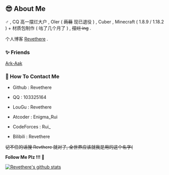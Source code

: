 ## 😎 About Me

♂ , CQ 高一摆烂大户 , OIer ( ~~蒟蒻~~ 现已退役 ) , Cuber , Minecraft ( 1.8.9 / 1.18.2 ) + 材质包制作 ( 咕了几个月了 ) , ~~摆烂 ing~~ .

个人博客 [Revethere](https://rui-ethereal.github.io/) .

### ✨ Friends

[Ark-Aak](https://github.com/Ark-Aak)

### 👀 How To Contact Me

- Github : Revethere

- QQ : 103325164

- LouGu : Revethere

- Atcoder : Enigma_Rui
  
- CodeForces : Rui_

- Bilibili : Revethere

~~记不住的话搜 Revthere 就对了, 全世界应该就我是用的这个名字(~~

**Follow Me Plz !!! 🎁**

[![Revethere's github stats](https://github-readme-stats.vercel.app/api?username=Revethere&theme=blue-black)](https://github.com/Revethere/github-readme-stats)
